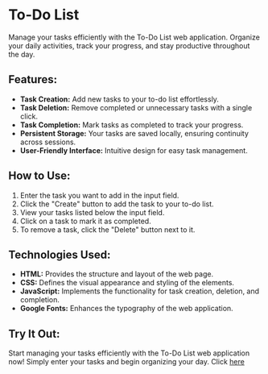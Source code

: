 # To-Do List

Manage your tasks efficiently with the To-Do List web application. Organize your daily activities, track your progress, and stay productive throughout the day.

## Features:
- **Task Creation:** Add new tasks to your to-do list effortlessly.
- **Task Deletion:** Remove completed or unnecessary tasks with a single click.
- **Task Completion:** Mark tasks as completed to track your progress.
- **Persistent Storage:** Your tasks are saved locally, ensuring continuity across sessions.
- **User-Friendly Interface:** Intuitive design for easy task management.

## How to Use:
1. Enter the task you want to add in the input field.
2. Click the "Create" button to add the task to your to-do list.
3. View your tasks listed below the input field.
4. Click on a task to mark it as completed.
5. To remove a task, click the "Delete" button next to it.

## Technologies Used:
- **HTML:** Provides the structure and layout of the web page.
- **CSS:** Defines the visual appearance and styling of the elements.
- **JavaScript:** Implements the functionality for task creation, deletion, and completion.
- **Google Fonts:** Enhances the typography of the web application.

## Try It Out:
Start managing your tasks efficiently with the To-Do List web application now! Simply enter your tasks and begin organizing your day. Click [here](https://kareem-abd-al-muttalib.github.io/To-do-list/)
